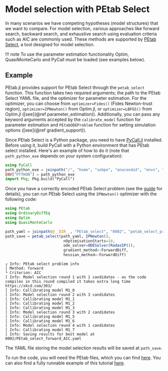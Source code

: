 # Model selection with PEtab Select

In many scenarios we have competing hypotheses (model structures) that we want to compare. For model selection, various approaches like forward search, backward search, and exhaustive search using evaluation criteria such as AIC are commonly used. These methods are supported by [PEtab Select](https://github.com/PEtab-dev/petab_select), a tool designed for model selection.

!!! note
    To use the parameter estimation functionality Optim, QuasiMonteCarlo and PyCall must be loaded (see examples below).

## Example

PEtab.jl provides support for PEtab Select through the `petab_select` function. This function takes two required arguments; the path to the PEtab Select YAML file, and the optimizer for parameter estimation. For the optimizer, you can choose from `optimizer=Fides()` (Fides Newton-trust region), `optimizer=IPNewton()` from Optim.jl, or `optimizer=LBFGS()` from Optim.jl ([see](@ref parameter_estimation)). Additionally, you can pass any keyword arguments accepted by the `calibrate_model` function for parameter estimation and `PEtabODEProblem` function for setting simulation options ([see](@ref gradient_support)).

Since PEtab Select is a Python package, you need to have [PyCall.jl](https://github.com/JuliaPy/PyCall.jl) installed. Before using it, build PyCall with a Python environment that has PEtab select installed. Here's an example of how to do it (note that `path_python_exe` depends on your system configuration):

```julia
using PyCall
path_python_exe = joinpath("/", "home", "sebpe", "anaconda3", "envs", "PeTab", "bin", "python")
ENV["PYTHON"] = path_python_exe
import Pkg; Pkg.build("PyCall")
```

Once you have a correctly encoded PEtab Select problem (see the [guide](https://github.com/PEtab-dev/petab_select) for details), you can run PEtab Select using the `IPNewton()` optimizer with the following code:

```julia
using PEtab 
using OrdinaryDiffEq
using Optim
using QuasiMonteCarlo

path_yaml = joinpath(@__DIR__, "PEtab_select", "0002", "petab_select_problem.yaml")
path_save = petab_select(path_yaml, IPNewton(), 
                          nOptimisationStarts=10, 
                          ode_solver=ODESolver(Rodas5P()),
                          gradient_method=:ForwardDiff, 
                          hessian_method=:ForwardDiff)
```
```
┌ Info: PEtab select problem info
│ Method: forward
└ Criterion: AIC
[ Info: Model selection round 1 with 1 candidates - as the code compiles in this round compiled it takes extra long time https://xkcd.com/303/
[ Info: Callibrating model M1_0
[ Info: Model selection round 2 with 3 candidates
[ Info: Callibrating model M1_1
[ Info: Callibrating model M1_2
[ Info: Callibrating model M1_3
[ Info: Model selection round 3 with 2 candidates
[ Info: Callibrating model M1_5
[ Info: Callibrating model M1_6
[ Info: Model selection round 4 with 1 candidates
[ Info: Callibrating model M1_7
[ Info: Saving results for best model at 0002/PEtab_select_forward_AIC.yaml
```

The YAML file storing the model selection results will be saved at `path_save`.

To run the code, you will need the PEtab files, which you can find [here](https://github.com/sebapersson/PEtab.jl/tree/main/examples/0002). You can also find a fully runnable example of this tutorial [here](https://github.com/sebapersson/PEtab.jl/tree/main/examples/PEtab_select.jl).
